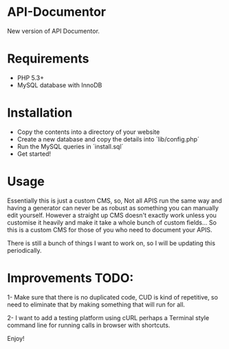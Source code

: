 API-Documentor
==============

New version of API Documentor.

Requirements
==============

* PHP 5.3+
* MySQL database with InnoDB

Installation
==============

* Copy the contents into a directory of your website
* Create a new database and copy the details into ´lib/config.php´
* Run the MySQL queries in ´install.sql´
* Get started!

Usage
==============

Essentially this is just a custom CMS, so, Not all APIS run the same way and having a generator can never be as robust as 
something you can manually edit yourself. However a straight up CMS doesn't exactly work unless you customise it heavily and make it take a 
whole bunch of custom fields... So this is a custom CMS for those of you who need to document your APIS.

There is still a bunch of things I want to work on, so I will be updating this periodically.

Improvements TODO:
==============

1- Make sure that there is no duplicated code, CUD is kind of repetitive, so need to eliminate that by making
something that will run for all.

2- I want to add a testing platform using cURL perhaps a Terminal style command line for running calls in browser with shortcuts.

Enjoy!